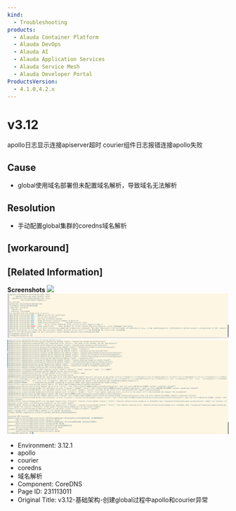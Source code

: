 ```yaml
---
kind:
  - Troubleshooting
products:
  - Alauda Container Platform
  - Alauda DevOps
  - Alauda AI
  - Alauda Application Services
  - Alauda Service Mesh
  - Alauda Developer Portal
ProductsVersion:
  - 4.1.0,4.2.x
---
```

<!-- A type of document that involves encountering a fault, diagnosing it, performing root cause analysis, and providing solutions. -->

# v3.12

apollo日志显示连接apiserver超时 courier组件日志报错连接apollo失败

## Cause
- global使用域名部署但未配置域名解析，导致域名无法解析

## Resolution
- 手动配置global集群的coredns域名解析

## [workaround]

## [Related Information]
**Screenshots**
![](assets/v3-12-ji-chu-jia-gou-chuang-jian-globalguo-cheng-zhong-apollohe-courieryi-chang/%E4%BC%81%E4%B8%9A%E5%BE%AE%E4%BF%A1%E6%88%AA%E5%9B%BE_e07e12c6-3cab-4493-9f5d-6e30aa38c8f9.png)
![](assets/v3-12-ji-chu-jia-gou-chuang-jian-globalguo-cheng-zhong-apollohe-courieryi-chang/1719982664_99781_e49ce8_77e-45b7-809d-a19c85ed13e0.png)
![](assets/v3-12-ji-chu-jia-gou-chuang-jian-globalguo-cheng-zhong-apollohe-courieryi-chang/1719982665_99781_305085_f4e-473d-9619-5d2c317dbdae.png)
- Environment: 3.12.1
- apollo
- courier
- coredns
- 域名解析
- Component: CoreDNS
- Page ID: 231113011
- Original Title: v3.12-基础架构-创建global过程中apollo和courier异常
